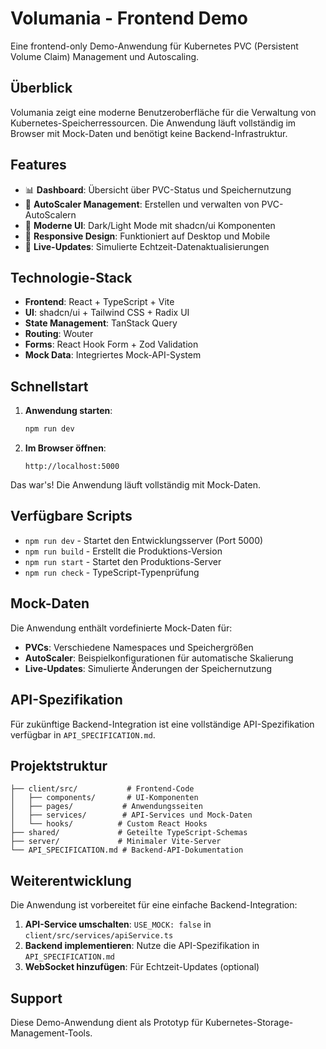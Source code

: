 # Volumania - Frontend Demo

Eine frontend-only Demo-Anwendung für Kubernetes PVC (Persistent Volume Claim) Management und Autoscaling.

## Überblick

Volumania zeigt eine moderne Benutzeroberfläche für die Verwaltung von Kubernetes-Speicherressourcen. Die Anwendung läuft vollständig im Browser mit Mock-Daten und benötigt keine Backend-Infrastruktur.

## Features

- 📊 **Dashboard**: Übersicht über PVC-Status und Speichernutzung
- 🔧 **AutoScaler Management**: Erstellen und verwalten von PVC-AutoScalern
- 🎨 **Moderne UI**: Dark/Light Mode mit shadcn/ui Komponenten
- 📱 **Responsive Design**: Funktioniert auf Desktop und Mobile
- 🔄 **Live-Updates**: Simulierte Echtzeit-Datenaktualisierungen

## Technologie-Stack

- **Frontend**: React + TypeScript + Vite
- **UI**: shadcn/ui + Tailwind CSS + Radix UI
- **State Management**: TanStack Query
- **Routing**: Wouter
- **Forms**: React Hook Form + Zod Validation
- **Mock Data**: Integriertes Mock-API-System

## Schnellstart

1. **Anwendung starten**:
   ```bash
   npm run dev
   ```

2. **Im Browser öffnen**:
   ```
   http://localhost:5000
   ```

Das war's! Die Anwendung läuft vollständig mit Mock-Daten.

## Verfügbare Scripts

- `npm run dev` - Startet den Entwicklungsserver (Port 5000)
- `npm run build` - Erstellt die Produktions-Version
- `npm run start` - Startet den Produktions-Server
- `npm run check` - TypeScript-Typenprüfung

## Mock-Daten

Die Anwendung enthält vordefinierte Mock-Daten für:
- **PVCs**: Verschiedene Namespaces und Speichergrößen
- **AutoScaler**: Beispielkonfigurationen für automatische Skalierung
- **Live-Updates**: Simulierte Änderungen der Speichernutzung

## API-Spezifikation

Für zukünftige Backend-Integration ist eine vollständige API-Spezifikation verfügbar in `API_SPECIFICATION.md`.

## Projektstruktur

```
├── client/src/           # Frontend-Code
│   ├── components/       # UI-Komponenten
│   ├── pages/           # Anwendungsseiten
│   ├── services/        # API-Services und Mock-Daten
│   └── hooks/          # Custom React Hooks
├── shared/             # Geteilte TypeScript-Schemas
├── server/             # Minimaler Vite-Server
└── API_SPECIFICATION.md # Backend-API-Dokumentation
```

## Weiterentwicklung

Die Anwendung ist vorbereitet für eine einfache Backend-Integration:

1. **API-Service umschalten**: `USE_MOCK: false` in `client/src/services/apiService.ts`
2. **Backend implementieren**: Nutze die API-Spezifikation in `API_SPECIFICATION.md`
3. **WebSocket hinzufügen**: Für Echtzeit-Updates (optional)

## Support

Diese Demo-Anwendung dient als Prototyp für Kubernetes-Storage-Management-Tools.